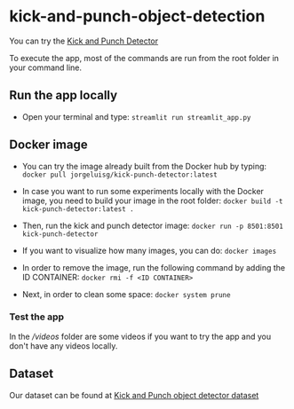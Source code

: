 # kick-and-punch-object-detection
You can try the [Kick and Punch Detector](https://kick-and-punch-object-detection.streamlit.app/) 


To execute the app, most of the commands are run from the root folder in your command line.

## Run the app locally

- Open your terminal and type:
``streamlit run streamlit_app.py``

## Docker image

- You can try the image already built from the Docker hub by typing:
``docker pull jorgeluisg/kick-punch-detector:latest``
 
- In case you want to run some experiments locally with the Docker image, you need to build your image in the root folder:
``docker build -t kick-punch-detector:latest .``

- Then, run the kick and punch detector image:
``docker run -p 8501:8501 kick-punch-detector``

- If you want to visualize how many images, you can do: ``docker images``

- In order to remove the image, run the following command by adding the ID CONTAINER: ``docker rmi -f <ID CONTAINER>``

- Next, in order to clean some space: ``docker system prune``

### Test the app

In the */videos* folder are some videos if you want to try the app and you don't have any videos locally.

## Dataset

Our dataset can be found at [Kick and Punch object detector dataset](https://universe.roboflow.com/georgebrown/kick-and-punch-object-detection)
